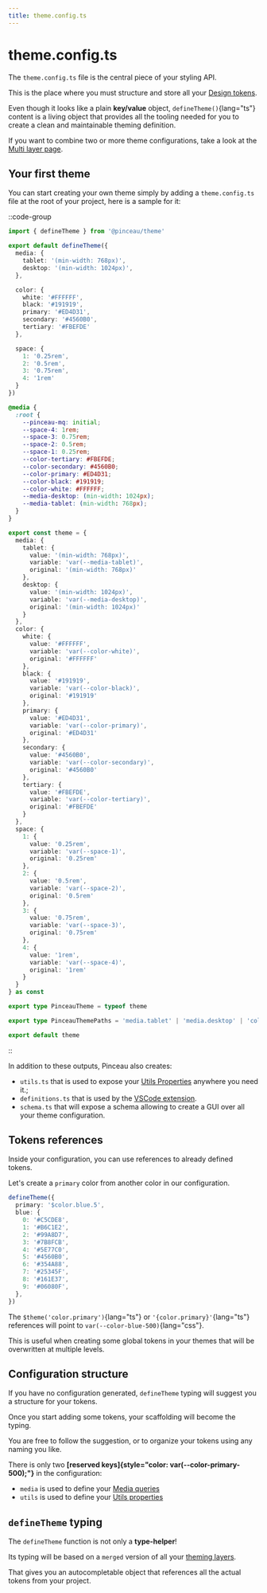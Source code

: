 ```yaml
---
title: theme.config.ts
---
```


# theme.config.ts

The `theme.config.ts` file is the central piece of your styling API.

This is the place where you must structure and store all your [Design tokens](/configuration/design-tokens).

Even though it looks like a plain **key/value** object, `defineTheme()`{lang="ts"} content is a living object that provides all the tooling needed for you to create a clean and maintainable theming definition.

If you want to combine two or more theme configurations, take a look at the [Multi layer page](/advanced/multi-layer).

## Your first theme

You can start creating your own theme simply by adding a `theme.config.ts` file at the root of your project, here is a sample for it:

::code-group

```ts [theme.config.ts]
import { defineTheme } from '@pinceau/theme'

export default defineTheme({
  media: {
    tablet: '(min-width: 768px)',
    desktop: '(min-width: 1024px)',
  },

  color: {
    white: '#FFFFFF',
    black: '#191919',
    primary: '#ED4D31',
    secondary: '#4560B0',
    tertiary: '#FBEFDE'
  },

  space: {
    1: '0.25rem',
    2: '0.5rem',
    3: '0.75rem',
    4: '1rem'
  }
})
```

```css [.css output]
@media {
  :root {
    --pinceau-mq: initial;
    --space-4: 1rem;
    --space-3: 0.75rem;
    --space-2: 0.5rem;
    --space-1: 0.25rem;
    --color-tertiary: #FBEFDE;
    --color-secondary: #4560B0;
    --color-primary: #ED4D31;
    --color-black: #191919;
    --color-white: #FFFFFF;
    --media-desktop: (min-width: 1024px);
    --media-tablet: (min-width: 768px);
  }
}
```

```ts [.ts output]
export const theme = {
  media: {
    tablet: {
      value: '(min-width: 768px)',
      variable: 'var(--media-tablet)',
      original: '(min-width: 768px)'
    },
    desktop: {
      value: '(min-width: 1024px)',
      variable: 'var(--media-desktop)',
      original: '(min-width: 1024px)'
    }
  },
  color: {
    white: {
      value: '#FFFFFF',
      variable: 'var(--color-white)',
      original: '#FFFFFF'
    },
    black: {
      value: '#191919',
      variable: 'var(--color-black)',
      original: '#191919'
    },
    primary: {
      value: '#ED4D31',
      variable: 'var(--color-primary)',
      original: '#ED4D31'
    },
    secondary: {
      value: '#4560B0',
      variable: 'var(--color-secondary)',
      original: '#4560B0'
    },
    tertiary: {
      value: '#FBEFDE',
      variable: 'var(--color-tertiary)',
      original: '#FBEFDE'
    }
  },
  space: {
    1: {
      value: '0.25rem',
      variable: 'var(--space-1)',
      original: '0.25rem'
    },
    2: {
      value: '0.5rem',
      variable: 'var(--space-2)',
      original: '0.5rem'
    },
    3: {
      value: '0.75rem',
      variable: 'var(--space-3)',
      original: '0.75rem'
    },
    4: {
      value: '1rem',
      variable: 'var(--space-4)',
      original: '1rem'
    }
  }
} as const

export type PinceauTheme = typeof theme

export type PinceauThemePaths = 'media.tablet' | 'media.desktop' | 'color.white' | 'color.black' | 'color.primary' | 'color.secondary' | 'color.tertiary' | 'space.1' | 'space.2' | 'space.3' | 'space.4'

export default theme
```

::

In addition to these outputs, Pinceau also creates:
- `utils.ts` that is used to expose your [Utils Properties](/configuration/utils-properties) anywhere you need it.;
- `definitions.ts` that is used by the [VSCode extension](/get-started/vscode-extension).
- `schema.ts` that will expose a schema allowing to create a GUI over all your theme configuration.

## Tokens references

Inside your configuration, you can use references to already defined tokens.

Let's create a `primary` color from another color in our configuration.

```ts
defineTheme({
  primary: '$color.blue.5',
  blue: {
    0: '#C5CDE8',
    1: '#B6C1E2',
    2: '#99A8D7',
    3: '#7B8FCB',
    4: '#5E77C0',
    5: '#4560B0',
    6: '#354A88',
    7: '#25345F',
    8: '#161E37',
    9: '#06080F',
  },
})
```

The `$theme('color.primary')`{lang="ts"} or `'{color.primary}'`{lang="ts"} references will point to `var(--color-blue-500)`{lang="css"}.

This is useful when creating some global tokens in your themes that will be overwritten at multiple levels.

## Configuration structure

If you have no configuration generated, `defineTheme` typing will suggest you a structure for your tokens.

Once you start adding some tokens, your scaffolding will become the typing.

You are free to follow the suggestion, or to organize your tokens using any naming you like.

There is only two **[reserved keys]{style="color: var(--color-primary-500);"}** in the configuration:

- `media` is used to define your [Media queries](/configuration/media-queries)
- `utils` is used to define your [Utils properties](/configuration/utils-properties)

## `defineTheme` typing

The `defineTheme` function is not only a **type-helper**!

Its typing will be based on a `merged` version of all your [theming layers](/advanced/multi-layer).

That gives you an autocompletable object that references all the actual tokens from your project.
